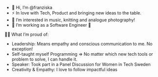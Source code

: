 - 👋 Hi, I’m @franziska
- ⚡ In love with Tech, Product and bringing new ideas to the table.
- 👀 I’m interested in music, knitting and analogue photography!
- 🌱 I’m working as a Software Engineer 🎉

👩‍💻 What I’m proud of: 
- Leadership: Means empathy and conscious communication to me. No exception!
- Self-taught myself Programming => No matter which new tech tools or problem to solve, I can handle it.
- Speaker: Took part in a Panel Discussion for Women in Tech Sweden
- Creativity & Empathy: I love to follow impactful ideas

<!---
franziskapendzialek/franziskapendzialek is a ✨ special ✨ repository because its `README.md` (this file) appears on your GitHub profile.
You can click the Preview link to take a look at your changes.
--->
